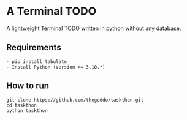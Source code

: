 # A Terminal TODO

A lightweight Terminal TODO written in python without any database.

## Requirements

```text
- pip install tabulate
- Install Python (Version >= 3.10.*)
```

## How to run

```shell
git clone https://github.com/thegoddo/taskthon.git
cd taskthon
python taskthon
```

